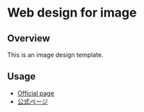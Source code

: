 # Web design for image

## Overview

This is an image design template.

## Usage

- [Official page](https://it.noknow.info/en/project/noknow-web-design/component/image)
- [公式ページ](https://it.noknow.info/ja/project/noknow-web-design/component/image)
